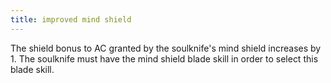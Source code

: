 ```yaml
---
title: improved mind shield
---
```


The shield bonus to AC granted by the soulknife's mind shield increases by 1. The soulknife must have the mind shield blade skill in order to select this blade skill.
